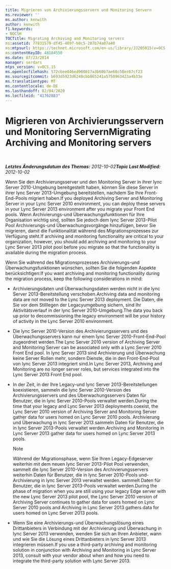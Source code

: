 ```yaml
---
title: Migrieren von Archivierungsservern und Monitoring Servern
ms.reviewer: ''
ms.author: kenwith
author: kenwith
f1.keywords:
- NOCSH
TOCTitle: Migrating Archiving and Monitoring servers
ms:assetid: 77831579-df45-4697-b8c5-207b74a07a40
ms:mtpsurl: https://technet.microsoft.com/en-us/library/JJ205015(v=OCS.15)
ms:contentKeyID: 48184550
ms.date: 07/23/2014
manager: serdars
mtps_version: v=OCS.15
ms.openlocfilehash: 572cbee046ed960017a3b60b7ae68c58ec67cf23
ms.sourcegitcommit: b693d5923d6240cbb865241a5750963423a4b33e
ms.translationtype: MT
ms.contentlocale: de-DE
ms.lasthandoff: 02/04/2020
ms.locfileid: "41762883"
---
```

<div data-xmlns="http://www.w3.org/1999/xhtml">

<div class="topic" data-xmlns="http://www.w3.org/1999/xhtml" data-msxsl="urn:schemas-microsoft-com:xslt" data-cs="http://msdn.microsoft.com/en-us/">

<div data-asp="http://msdn2.microsoft.com/asp">

# <a name="migrating-archiving-and-monitoring-servers"></a><span data-ttu-id="7b17e-102">Migrieren von Archivierungsservern und Monitoring Servern</span><span class="sxs-lookup"><span data-stu-id="7b17e-102">Migrating Archiving and Monitoring servers</span></span>

</div>

<div id="mainSection">

<div id="mainBody">

<span> </span>

<span data-ttu-id="7b17e-103">_**Letztes Änderungsdatum des Themas:** 2012-10-02_</span><span class="sxs-lookup"><span data-stu-id="7b17e-103">_**Topic Last Modified:** 2012-10-02_</span></span>

<span data-ttu-id="7b17e-104">Wenn Sie den Archivierungsserver und den Monitoring Server in ihrer lync Server 2010-Umgebung bereitgestellt haben, können Sie diese Server in ihrer lync Server 2013-Umgebung bereitstellen, nachdem Sie Ihre Front-End-Pools migriert haben.</span><span class="sxs-lookup"><span data-stu-id="7b17e-104">If you deployed Archiving Server and Monitoring Server in your Lync Server 2010 environment, you can deploy these servers in your Lync Server 2013 environment after you migrate your Front End pools.</span></span> <span data-ttu-id="7b17e-105">Wenn Archivierungs-und Überwachungsfunktionen für Ihre Organisation wichtig sind, sollten Sie jedoch dem lync Server 2013-Pilot Pool Archivierungs-und Überwachungsvorgänge hinzufügen, bevor Sie migrieren, damit die Funktionalität während des Migrationsprozesses zur Verfügung steht.</span><span class="sxs-lookup"><span data-stu-id="7b17e-105">If archiving and monitoring functionality are critical to your organization, however, you should add archiving and monitoring to your Lync Server 2013 pilot pool before you migrate so that the functionality is available during the migration process.</span></span>

<span data-ttu-id="7b17e-106">Wenn Sie während des Migrationsprozesses Archivierungs-und Überwachungsfunktionen wünschen, sollten Sie die folgenden Aspekte berücksichtigen:</span><span class="sxs-lookup"><span data-stu-id="7b17e-106">If you want archiving and monitoring functionality during the migration process, keep the following considerations in mind:</span></span>

  - <span data-ttu-id="7b17e-107">Archivierungsdaten und Überwachungsdaten werden nicht in die lync Server 2013-Bereitstellung verschoben.</span><span class="sxs-lookup"><span data-stu-id="7b17e-107">Archiving data and monitoring data are not moved to the Lync Server 2013 deployment.</span></span> <span data-ttu-id="7b17e-108">Die Daten, die Sie vor dem Stilllegen der Legacyumgebung sichern, sind Ihr Aktivitätsverlauf in der lync Server 2010-Umgebung.</span><span class="sxs-lookup"><span data-stu-id="7b17e-108">The data you back up prior to decommissioning the legacy environment will be your history of activity in the Lync Server 2010 environment.</span></span>

  - <span data-ttu-id="7b17e-109">Die lync Server 2010-Version des Archivierungsservers und des Überwachungsservers kann nur einem lync Server 2010-Front-End-Pool zugeordnet werden.</span><span class="sxs-lookup"><span data-stu-id="7b17e-109">The Lync Server 2010 version of Archiving Server and Monitoring Server can be associated only with a Lync Server 2010 Front End pool.</span></span> <span data-ttu-id="7b17e-110">In lync Server 2013 sind Archivierung und Überwachung keine Server Rollen mehr, sondern Dienste, die in den Front-End-Pool von lync Server 2013 integriert sind.</span><span class="sxs-lookup"><span data-stu-id="7b17e-110">In Lync Server 2013, Archiving and Monitoring are no longer server roles, but services integrated into the Lync Server 2013 Front End pool.</span></span>

  - <span data-ttu-id="7b17e-111">In der Zeit, in der Ihre Legacy-und lync Server 2013-Bereitstellungen koexistieren, sammeln die lync Server 2010-Version des Archivierungsservers und des Überwachungsservers Daten für Benutzer, die in lync Server 2010-Pools verwaltet werden.</span><span class="sxs-lookup"><span data-stu-id="7b17e-111">During the time that your legacy and Lync Server 2013 deployments coexist, the Lync Server 2010 version of Archiving Server and Monitoring Server gather data for users homed on Lync Server 2010 pools.</span></span> <span data-ttu-id="7b17e-112">Archivierung und Überwachung in lync Server 2013 sammeln Daten für Benutzer, die in lync Server 2013-Pools verwaltet werden.</span><span class="sxs-lookup"><span data-stu-id="7b17e-112">Archiving and Monitoring in Lync Server 2013 gather data for users homed on Lync Server 2013 pools.</span></span>
    
    <div>
    

    > [!NOTE]  
    > <span data-ttu-id="7b17e-113">Während der Migrationsphase, wenn Sie Ihren Legacy-Edgeserver weiterhin mit dem neuen lync Server 2013-Pilot Pool verwenden, sammelt die lync Server 2010-Version des Archivierungsservers weiterhin Daten für Benutzer, die in lync Server 2010-Pools und-Archivierung in lync Server 2013 verwaltet werden. sammelt Daten für Benutzer, die in lync Server 2013-Pools verwaltet werden.</span><span class="sxs-lookup"><span data-stu-id="7b17e-113">During the phase of migration when you are still using your legacy Edge server with the new Lync Server 2013 pilot pool, the Lync Server 2010 version of Archiving Server continues to gather data for users homed on Lync Server 2010 pools and Archiving in Lync Server 2013 gathers data for users homed on Lync Server 2013 pools.</span></span>

    
    </div>

  - <span data-ttu-id="7b17e-114">Wenn Sie eine Archivierungs-und Überwachungslösung eines Drittanbieters in Verbindung mit der Archivierung und Überwachung in lync Server 2013 verwenden, wenden Sie sich an Ihren Anbieter, wann und wie Sie die Lösung eines Drittanbieters in lync Server 2013 integrieren müssen.</span><span class="sxs-lookup"><span data-stu-id="7b17e-114">If you use a third-party archiving and monitoring solution in conjunction with Archiving and Monitoring in Lync Server 2013, consult with your vendor about when and how you need to integrate the third-party solution with Lync Server 2013.</span></span>

</div>

<span> </span>

</div>

</div>

</div>

